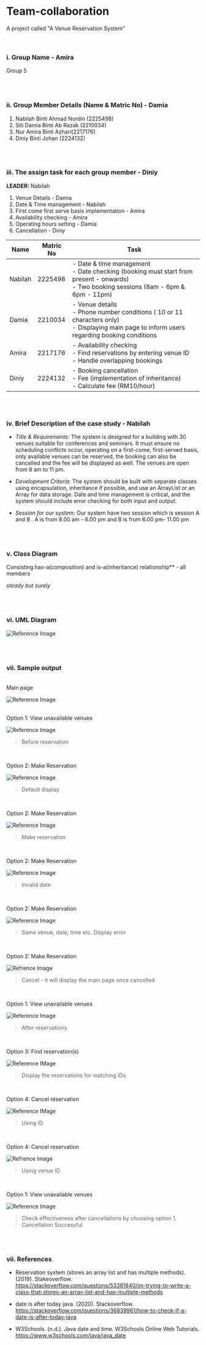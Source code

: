 # Team-collaboration
A project called "A Venue Reservation System"
<br/><br/><br/>

### **i. Group Name** - Amira

  Group 5

<br/><br/>

### **ii. Group Member Details (Name & Matric No)** - Damia
1. Nabilah Binti Ahmad Nordin (2225498)
2. Siti Damia Binti Ab Razak (2210034)
3. ⁠Nur Amira Binti Azhari(2217176)
4. ⁠Diniy Binti Johan (2224132)

<br/><br/>

### **iii. The assign task for each group member** - Diniy

**LEADER:** Nabilah
1. Venue Details - Damia
2. Date & Time management - Nabilah
3. First come first serve basis implementation - Amira
4. Availability checking - Amira
5. Operating hours setting - Damia
6. Cancellation - Diniy

| Name        | Matric No    |  Task                                                                        |
| ----------- | -------------|----------------------------------------------------------------------------- |
| Nabilah     | 2225498      | - Date & time management <br/> - Date checking (booking must start from present - onwards)  <br/> - Two booking sessions (8am - 6pm & 6pm - 11pm)                                                                                              |
| Damia       | 2210034      | - Venue details <br/> - Phone number conditions ( 10 or 11 characters only) <br/> - Displaying main page to inform users regarding booking conditions                                                                           |
| Amira       | 2217176      | - Availability checking <br/> - Find reservations by entering venue ID <br/> - Handle overlapping bookings                                   |
| Diniy       | 2224132      | - Booking cancellation <br/> - Fee (implementation of inheritance) <br/> - Calculate fee (RM10/hour)                                                                  |


<br/><br/>


### **iv. Brief Description of the case study** - Nabilah 

- *Title & Requirements*: 
The system is designed for a building with 30 venues suitable for conferences and seminars. It must ensure no scheduling conflicts occur, operating on a first-come, first-served basis, only available venues can be reserved, the booking can also be cancelled and the fee will be displayed as well. The venues are open from 8 am to 11 pm.

- *Development Criteria*: 
The system should be built with separate classes using encapsulation, inheritance if possible, and use an ArrayList or an Array for data storage. Date and time management is critical, and the system should include error checking for both input and output.

- *Session for our system*:
Our system have two session which is session A and B . A is from 8.00 am - 6.00 pm and B is from 6.00 pm- 11.00 pm

<br/><br/>

### **v. Class Diagram**
Consisting has-a(composition) and is-a(inheritance) relationship** - all members 

*steady but surely*

<br/><br/>

### **vi. UML Diagram**

![Reference Image](/Team-collaboration/Output/UML%20DIAGRAM.png) 

<br/><br/>

### **vii. Sample output**
<br/>
Main page

![Reference Image](/Team-collaboration/Output/mp.png)
<br/><br/>

Option 1: View unavailable venues

![Reference Image](/Team-collaboration/Output/opt1bfr.png)
> Before reservation

<br/>

Option 2: Make Reservation

![Reference Image](/Team-collaboration/Output/opt2default.png)
>Default display

<br/>

Option 2: Make Reservation

![Reference Image](/Team-collaboration/Output/opt2mkeres.png)
>Make reservation

<br/>

Option 2: Make Reservation

![Reference Image](/Team-collaboration/Output/opt2invdate.png)
>Invalid date

<br/>

Option 2: Make Reservation

![Reference Image](/Team-collaboration/Output/opt2error.png)
>Same venue, date, time etc. Display error

<br/>

Option 2: Make Reservation

![Refrence Image](/Team-collaboration/Output/opt2cancel.png)
>Cancel - it will display the main page once cancelled

<br/>

Option 1: View unavailable venues

![Reference Image](/Team-collaboration/Output/opt1aftres.png)
>After reservations

<br/> 

Option 3: Find reservation(s)

![Reference IMage](/Team-collaboration/Output/opt3.png)
>Display the reservations for matching IDs

<br/>

Option 4: Cancel reservation

![Reference IMage](/Team-collaboration/Output/opt4usingID.png)
>Using ID

<br/>

Option 4: Cancel reservation

![Refrence Image](/Team-collaboration/Output/opt4usingvenueID.png)
>Using venue ID

<br/>

Option 1: View unavailable venues

![Reference Image](/Team-collaboration/Output/opt1check.png)
>Check effectiveness after cancellations by choosing option 1. Cancellation Successful

<br/><br/>

### **vii. References**
 
  * Reservation system (stores an array list and has multiple methods). (2019). Stakeoverflow. https://stackoverflow.com/questions/53381640/im-trying-to-write-a-class-that-stores-an-array-list-and-has-multiple-methods

  * date is after today java. (2020). Stackoverflow. https://stackoverflow.com/questions/36839961/how-to-check-if-a-date-is-after-today-java

  * W3Schools. (n.d.). Java date and time. W3Schools Online Web Tutorials. https://www.w3schools.com/java/java_date 